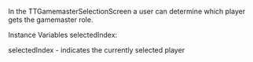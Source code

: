 In the TTGamemasterSelectionScreen a user can determine which player gets the gamemaster role.

Instance Variables
	selectedIndex:		<Number>

selectedIndex
	- indicates the currently selected player
